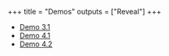 +++
title = "Demos"
outputs = ["Reveal"]
+++

- [Demo 3.1](/demo-3.1)
- [Demo 4.1](/demo-4.1)
- [Demo 4.2](/demo-4.2)
